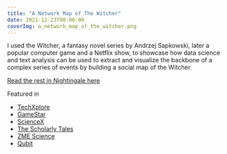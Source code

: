 ```yaml
---
title: "A Network Map of The Witcher"
date: 2021-12-23T00:00:00
coverImg: a_network_map_of_the_witcher.png
---
```


I used the Witcher, a fantasy novel series by Andrzej Sapkowski, later a popular computer game and a Netflix show, to showcase how data science and text analysis can be used to extract and visualize the backbone of a complex series of events by building a social map of the Witcher.

<!--more-->

[Read the rest in Nightingale here](https://nightingaledvs.com/a-network-map-of-the-witcher)


Featured in

- [TechXplore](https://techxplore.com/news/2022-02-scientist-network-witcher.html)
- [GameStar](https://www.gamestar.hu/masvilag/rendkivul-latvanyosan-abrazoltak-a-the-witcher-szereploinek-kapcsolatait-304242.html)
- [ScienceX](https://sciencex.com/news/2022-03-week-kilonova-afterglow-witcher-moderate.html)
- [The Scholarly Tales](https://scholarlytales.hcommons.org/2022/01/14/new-digital-scholarship-resources-january-7-14/)
- [ZME Science](https://www.zmescience.com/science/the-witcher-character-network-2643246523/)
- [Qubit](https://qubit.hu/2021/12/30/elkeszult-a-the-witcher-halozati-terkepe)
